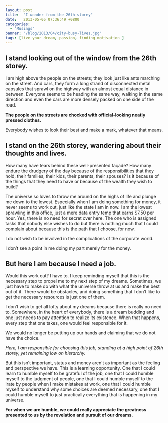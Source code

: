 ```yaml
---
layout: post
title:  "I wander from the 26th storey"
date:   2013-05-05 07:36:49 +0800
categories:
  - "Musings"
banner: "/blog/2013/04/city-busy-lives.jpg"
tags: [live your dream, passion, finding motivation ]
---
```


## I stand looking out of the window from the 26th storey.
I am high above the people on the streets; they look just like ants marching on the street. And cars, they form a long strand of disconnected metal capsules that sprawl on the highway with an almost equal distance in between. Everyone seems to be heading the same way, walking in the same direction and even the cars are more densely packed on one side of the road.

**The people on the streets are chocked with official-looking neatly pressed clothes.**

Everybody wishes to look their best and make a mark, whatever that means.

## I stand on the 26th storey, wandering about their thoughts and lives.
How many have tears behind these well-presented façade? How many endure the drudgery of the day because of the responsibilities that they hold, their families, their kids, their parents, their spouses? Is it because of the things that they need to have or because of the wealth they wish to build?

The universe so loves to throw me around on the highs of life and plunge me down to the lowest. Especially when I am doing something for money, it never seems to work out, just like the state I am in now. I am the lowest sprawling in this office, just a mere data entry temp that earns $7.50 per hour. Yes, there is no need for secret over here. The one who is assigned tasks that nobody else wishes to do but there is nothing much that I could complain about because this is the path that I choose, for now.

I do not wish to be involved in the complications of the corporate world.

I don’t see a point in me doing my part merely for the money.

## But here I am because I need a job.
Would this work out? I have to. I keep reminding myself that this is the necessary step to propel me to my next step of my dreams. Sometimes, we just have to make do with what the universe throw at us and make the best out of it. There would be obstacles, and doing something that I don’t like to get the necessary resources is just one of them.

I don’t wish to get all lofty about my dreams because there is really no need to. Somewhere, in the heart of everybody, there is a dream budding and one just needs to pay attention to realize its existence. When that happens, every step that one takes, one would feel responsible for it.

We would no longer be putting up our hands and claiming that we do not have the choice.

_Here, I am responsible for choosing this job, standing at a high point of 26th storey, yet remaining low on hierarchy._

But this isn’t important, status and money aren’t as important as the feeling and perspective we have. This is a learning opportunity. One that I could learn to humble myself to be grateful of the job, one that I could humble myself to the judgment of people, one that I could humble myself to the irate by people when I make mistakes at work, one that I could humble myself to understand why some choices are deemed necessary, one that I could humble myself to just practically everything that is happening in my universe.

**For when we are humble, we could really appreciate the greatness presented to us by the revelation and pursuit of our dreams.**
